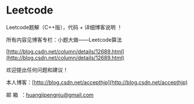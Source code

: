 # Leetcode
Leetcode题解（C++版），代码 + 详细博客说明 ！

所有内容见博客专栏：小题大做——Leetcode算法

[http://blog.csdn.net/column/details/12689.html](http://blog.csdn.net/column/details/12689.html)

欢迎提出任何问题和建议！

本人博客：[http://blog.csdn.net/accepthjp](http://blog.csdn.net/accepthjp)

邮  箱  ：huangjipengnju@gmail.com
